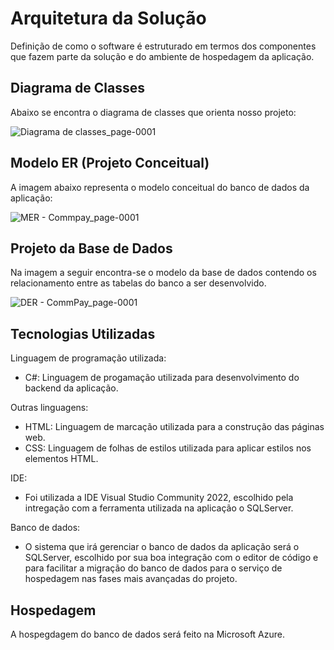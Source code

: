 # Arquitetura da Solução

Definição de como o software é estruturado em termos dos componentes que fazem parte da solução e do ambiente de hospedagem da aplicação.

## Diagrama de Classes

Abaixo se encontra o diagrama de classes que orienta nosso projeto:

![Diagrama de classes_page-0001](https://github.com/ICEI-PUC-Minas-PMV-ADS/CommPay/assets/89876269/55c66b0f-c3da-41ce-bea2-ae73310b3057)


## Modelo ER (Projeto Conceitual)

A imagem abaixo representa o modelo conceitual do banco de dados da aplicação:

![MER - Commpay_page-0001](https://github.com/ICEI-PUC-Minas-PMV-ADS/CommPay/assets/89876269/86315ace-4eec-45f7-8886-2aa52b49b3a6)

## Projeto da Base de Dados

Na imagem a seguir encontra-se o modelo da base de dados contendo os relacionamento entre as tabelas do banco a ser desenvolvido.

![DER - CommPay_page-0001](https://github.com/ICEI-PUC-Minas-PMV-ADS/CommPay/assets/89876269/481ae85f-2c03-4cd7-a510-161ad136bbf8)

## Tecnologias Utilizadas

Linguagem de programação utilizada:
* C#: Linguagem de progamação utilizada para desenvolvimento do backend da aplicação.

Outras linguagens:
* HTML: Linguagem de marcação utilizada para a construção das páginas web.
* CSS: Linguagem de folhas de estilos utilizada para aplicar estilos nos elementos HTML.

IDE:
* Foi utilizada a IDE Visual Studio Community 2022, escolhido pela intregação com a ferramenta utilizada na aplicação o SQLServer.

Banco de dados:
* O sistema que irá gerenciar o banco de dados da aplicação será o SQLServer, escolhido por sua boa integração com o editor de código e para facilitar a migração do banco de dados para o serviço de hospedagem nas fases mais avançadas do projeto.

## Hospedagem

A hospegdagem do banco de dados será feito na Microsoft Azure.
